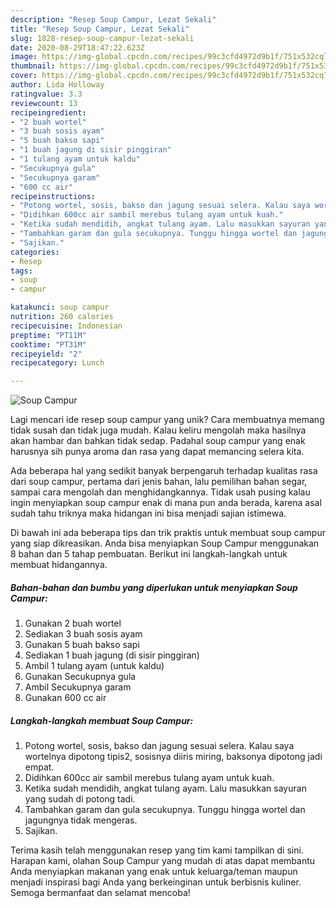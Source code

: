 ```yaml
---
description: "Resep Soup Campur, Lezat Sekali"
title: "Resep Soup Campur, Lezat Sekali"
slug: 1828-resep-soup-campur-lezat-sekali
date: 2020-08-29T18:47:22.623Z
image: https://img-global.cpcdn.com/recipes/99c3cfd4972d9b1f/751x532cq70/soup-campur-foto-resep-utama.jpg
thumbnail: https://img-global.cpcdn.com/recipes/99c3cfd4972d9b1f/751x532cq70/soup-campur-foto-resep-utama.jpg
cover: https://img-global.cpcdn.com/recipes/99c3cfd4972d9b1f/751x532cq70/soup-campur-foto-resep-utama.jpg
author: Lida Holloway
ratingvalue: 3.3
reviewcount: 13
recipeingredient:
- "2 buah wortel"
- "3 buah sosis ayam"
- "5 buah bakso sapi"
- "1 buah jagung di sisir pinggiran"
- "1 tulang ayam untuk kaldu"
- "Secukupnya gula"
- "Secukupnya garam"
- "600 cc air"
recipeinstructions:
- "Potong wortel, sosis, bakso dan jagung sesuai selera. Kalau saya wortelnya dipotong tipis2, sosisnya diiris miring, baksonya dipotong jadi empat."
- "Didihkan 600cc air sambil merebus tulang ayam untuk kuah."
- "Ketika sudah mendidih, angkat tulang ayam. Lalu masukkan sayuran yang sudah di potong tadi."
- "Tambahkan garam dan gula secukupnya. Tunggu hingga wortel dan jagungnya tidak mengeras."
- "Sajikan."
categories:
- Resep
tags:
- soup
- campur

katakunci: soup campur 
nutrition: 260 calories
recipecuisine: Indonesian
preptime: "PT11M"
cooktime: "PT31M"
recipeyield: "2"
recipecategory: Lunch

---
```



![Soup Campur](https://img-global.cpcdn.com/recipes/99c3cfd4972d9b1f/751x532cq70/soup-campur-foto-resep-utama.jpg)

Lagi mencari ide resep soup campur yang unik? Cara membuatnya memang tidak susah dan tidak juga mudah. Kalau keliru mengolah maka hasilnya akan hambar dan bahkan tidak sedap. Padahal soup campur yang enak harusnya sih punya aroma dan rasa yang dapat memancing selera kita.

Ada beberapa hal yang sedikit banyak berpengaruh terhadap kualitas rasa dari soup campur, pertama dari jenis bahan, lalu pemilihan bahan segar, sampai cara mengolah dan menghidangkannya. Tidak usah pusing kalau ingin menyiapkan soup campur enak di mana pun anda berada, karena asal sudah tahu triknya maka hidangan ini bisa menjadi sajian istimewa.




Di bawah ini ada beberapa tips dan trik praktis untuk membuat soup campur yang siap dikreasikan. Anda bisa menyiapkan Soup Campur menggunakan 8 bahan dan 5 tahap pembuatan. Berikut ini langkah-langkah untuk membuat hidangannya.

<!--inarticleads1-->

##### Bahan-bahan dan bumbu yang diperlukan untuk menyiapkan Soup Campur:

1. Gunakan 2 buah wortel
1. Sediakan 3 buah sosis ayam
1. Gunakan 5 buah bakso sapi
1. Sediakan 1 buah jagung (di sisir pinggiran)
1. Ambil 1 tulang ayam (untuk kaldu)
1. Gunakan Secukupnya gula
1. Ambil Secukupnya garam
1. Gunakan 600 cc air




<!--inarticleads2-->

##### Langkah-langkah membuat Soup Campur:

1. Potong wortel, sosis, bakso dan jagung sesuai selera. Kalau saya wortelnya dipotong tipis2, sosisnya diiris miring, baksonya dipotong jadi empat.
1. Didihkan 600cc air sambil merebus tulang ayam untuk kuah.
1. Ketika sudah mendidih, angkat tulang ayam. Lalu masukkan sayuran yang sudah di potong tadi.
1. Tambahkan garam dan gula secukupnya. Tunggu hingga wortel dan jagungnya tidak mengeras.
1. Sajikan.




Terima kasih telah menggunakan resep yang tim kami tampilkan di sini. Harapan kami, olahan Soup Campur yang mudah di atas dapat membantu Anda menyiapkan makanan yang enak untuk keluarga/teman maupun menjadi inspirasi bagi Anda yang berkeinginan untuk berbisnis kuliner. Semoga bermanfaat dan selamat mencoba!
